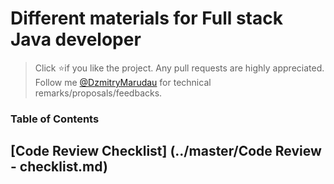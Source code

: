 # Different materials for Full stack  Java developer

> Click :star:if you like the project. Any pull requests are highly appreciated. 
Follow me [@DzmitryMarudau](https://twitter.com/DzmitryMarudau) for technical remarks/proposals/feedbacks.

### Table of Contents

## [Code Review Checklist] (../master/Code Review - checklist.md)
